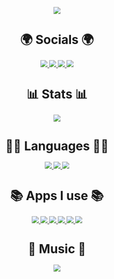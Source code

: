 
<p align="center" >
  <a href="https://github.com/piyushsuthar/github-readme-quotes"> 
    <img  src="https://quotes-github-readme.vercel.app/api?type=horizontal&theme=radical"/>
  </a>
</p>

<h1 align="center"> 🌍 Socials 🌍 </h1>
<p align="center" >  
  <a href="https://twitter.com/kmg_kaan">
    <img  src="https://img.shields.io/badge/Twitter-1DA1F2?style=for-the-badge&logo=twitter&logoColor=white"/>
  </a>
  <a href="https://www.linkedin.com/in/kaan-mehmet-g%C3%BCrsoy-05312b201/">
    <img  src="https://img.shields.io/badge/LinkedIn-0077B5?style=for-the-badge&logo=linkedin&logoColor=white"/>
  </a>
  <a href="https://open.spotify.com/user/jtgsu65xduo8jm39iimfnd4tv?si=1e750d9ab1da433c">
    <img  src="https://img.shields.io/badge/Spotify-1ED760?&style=for-the-badge&logo=spotify&logoColor=white"/>
  </a>
  <a href="https://steamcommunity.com/id/whoiskmg/">
    <img  src="https://img.shields.io/badge/Steam-000000?style=for-the-badge&logo=steam&logoColor=white"/>
  </a>
</p>
<h1 align="center">	📊 Stats	📊 </h1>
<p align="center" >  
  <a href="https://github.com/anuraghazra/github-readme-stats"> 
    <img  src="https://github-readme-stats.vercel.app/api?username=kaaangursoy&show_icons=true&theme=radical&include_all_commits=true"/>
  </a>
</p>
<h1 align="center"> 👩‍💻 Languages 👩‍💻 </h1>
<p align="center">
  <a href="https://www.python.org/"> 
    <img  src="https://img.shields.io/badge/Python-FFD43B?style=for-the-badge&logo=python&logoColor=blue"/>
  </a>
  <a href="https://www.javascript.com/"> 
    <img  src="https://img.shields.io/badge/JavaScript-323330?style=for-the-badge&logo=javascript&logoColor=F7DF1E"/>
  </a>
  <a href="https://www.typescriptlang.org/"> 
    <img  src="https://img.shields.io/badge/TypeScript-007ACC?style=for-the-badge&logo=typescript&logoColor=white"/>
  </a>
</p>
<h1 align="center"> 📚 Apps I use 📚 </h1>
<p align="center">
  <a href="https://code.visualstudio.com/"> 
    <img  src="https://img.shields.io/badge/Visual_Studio_Code-0078D4?style=for-the-badge&logo=visual%20studio%20code&logoColor=white"/>
  </a>
  <a href="https://www.jetbrains.com/pycharm/"> 
    <img  src="https://img.shields.io/badge/PyCharm-000000.svg?&style=for-the-badge&logo=PyCharm&logoColor=white"/>
  </a>
  <a href="https://git-scm.com/downloads"> 
    <img  src="https://img.shields.io/badge/GIT-E44C30?style=for-the-badge&logo=git&logoColor=white"/>
  </a>
  <a href="https://discord.com/"> 
    <img  src="https://img.shields.io/badge/Discord-5865F2?style=for-the-badge&logo=discord&logoColor=white"/>
  </a>
  <a href="https://www.binance.com/en"> 
    <img  src="https://img.shields.io/badge/Binance-FCD535?style=for-the-badge&logo=binance&logoColor=white"/>
  </a>
  <a href="https://brave.com/"> 
    <img  src="https://img.shields.io/badge/Brave-FF1B2D?style=for-the-badge&logo=Brave&logoColor=white"/>
  </a>
</p>
<h1 align="center"> 🎵 Music 🎵 </h1>
<p align="center" >  
  <a href="https://github.com/JeffreyCA/spotify-recently-played-readme"> 
    <img  src="https://spotify-recently-played-readme.vercel.app/api?user=jtgsu65xduo8jm39iimfnd4tv&count=1"/>
  </a>
</p>
